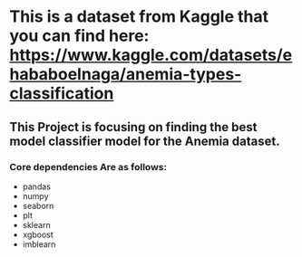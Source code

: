 # This is a dataset from Kaggle that you can find here: https://www.kaggle.com/datasets/ehababoelnaga/anemia-types-classification

## This Project is focusing on finding the best model classifier model for the Anemia dataset. 

### Core dependencies Are as follows:
- pandas
- numpy
- seaborn
- plt
- sklearn
- xgboost
- imblearn